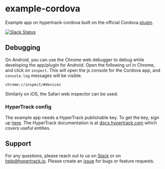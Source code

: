 # example-cordova
Example app on hypertrack-cordova built on the official Cordova [plugin](https://github.com/hypertrack/hypertrack-cordova).

[![Slack Status](http://slack.hypertrack.io/badge.svg)](http://slack.hypertrack.io)

## Debugging
On Android, you can use the Chrome web debugger to debug while developing the app/plugin for Android. Open the following url in Chrome, and click on `inspect`. This will open the js console for the Cordova app, and `console.log` messages will be visible.
```
chrome://inspect/#devices
```

Similarly on iOS, the Safari web inspector can be used.

### HyperTrack config
The example app needs a HyperTrack publishable key. To get the key, sign up [here](https://www.hypertrack.com/). The HyperTrack documentation is at [docs.hypertrack.com](http://docs.hypertrack.io/) which covers useful entities.

## Support
For any questions, please reach out to us on [Slack](http://slack.hypertrack.io/) or on help@hypertrack.io. Please create an [issue](https://github.com/hypertrack/example-cordova/issues) for bugs or feature requests.
